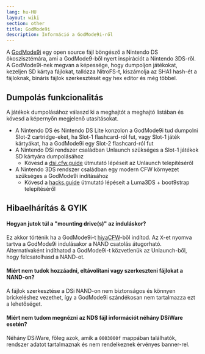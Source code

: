 ```yaml
---
lang: hu-HU
layout: wiki
section: other
title: GodMode9i
description: Információ a GodMode9i-ről
---
```


A [GodMode9i](https://github.com/DS-Homebrew/GodMode9i/) egy open source fájl böngésző a Nintendo DS ökoszisztémára, ami a GodMode9-ből nyert inspirációt a Nintendo 3DS-ről. A GodMode9i-nek megvan a képessége, hogy dumpoljon játékokat, kezeljen SD kártya fájlokat, tallózza NitroFS-t, kiszámolja az SHA1 hash-ét a fájloknak, bináris fájlok szerkesztését egy hex editor és még többel.

## Dumpolás funkcionalitás

A játékok dumpolásához válaszd ki a meghajtót a meghajtó listában és kövesd a képernyőn megjelenő utasításokat.
- A Nintendo DS és Nintendo DS Lite konzolon a GodMode9i tud dumpolni Slot-2 cartridge-eket, ha Slot-1 flashcard-ról fut, vagy Slot-1 játék kártyákat, ha a GodMode9i egy Slot-2 flashcard-ról fut
- A Nintendo DSi rendszer családban Unlaunch szükséges a Slot-1 játékok SD kártyára dumpolásához
   - Kövesd a [dsi.cfw.guide](https://dsi.cfw.guide/) útmutató lépéseit az Unlaunch telepítéséről
- A Nintendo 3DS rendszer családban egy modern CFW környezet szükséges a GodMode9i indításához
   - Kövesd a [hacks.guide](https://3ds.hacks.guide/) útmutató lépéseit a Luma3DS + boot9strap telepítéséről

## Hibaelhárítás & GYIK

#### Hogyan jutok túl a "mounting drive(s)" az induláskor?
Ez akkor történik ha a GodMode9i-t [hiyaCFW](../hiyacfw)-ből indítod. Az <kbd class="face">X</kbd>-et nyomva tartva a GodMode9i indulásakor a NAND csatolás átugorható. Alternatívaként indíthatod a GodMode9i-t közvetlenük az Unlaunch-ből, hogy felcsatolhasd a NAND-ot.

#### Miért nem tudok hozzáadni, eltávolítani vagy szerkeszteni fájlokat a NAND-on?
A fájlok szerkesztése a DSi NAND-on nem biztonságos és könnyen brickeléshez vezethet, így a GodMode9i szándékosan nem tartalmazza ezt a lehetőséget.

#### Miért nem tudom megnézni az NDS fájl információt néhány DSiWare esetén?
Néhány DSiWare, főleg azok, amik a `0003000f` mappában találhatók, rendszer adatot tartalmaznak és nem rendelkeznek érvényes banner-rel.
